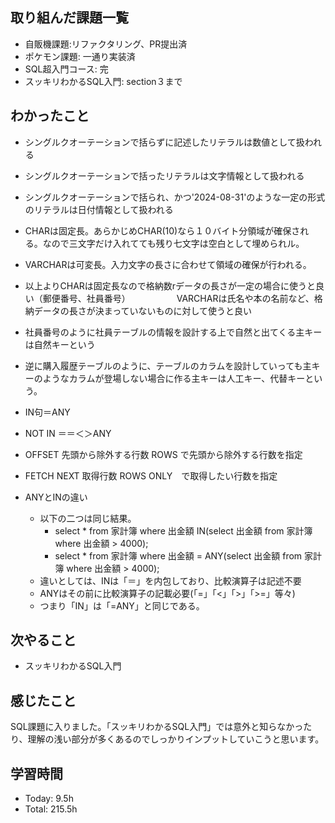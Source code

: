 ## 取り組んだ課題一覧

- 自販機課題:リファクタリング、PR提出済
- ポケモン課題: 一通り実装済
- SQL超入門コース: 完
- スッキリわかるSQL入門: section３まで
## わかったこと
- シングルクオーテーションで括らずに記述したリテラルは数値として扱われる
- シングルクオーテーションで括ったリテラルは文字情報として扱われる
- シングルクオーテーションで括られ、かつ'2024-08-31'のような一定の形式のリテラルは日付情報として扱われる
- CHARは固定長。あらかじめCHAR(10)なら１０バイト分領域が確保される。なので三文字だけ入れてても残り七文字は空白として埋められル。

- VARCHARは可変長。入力文字の長さに合わせて領域の確保が行われる。
- 以上よりCHARは固定長なので格納数rデータの長さが一定の場合に使うと良い（郵便番号、社員番号）
　　　　　VARCHARは氏名や本の名前など、格納データの長さが決まっていないものに対して使うと良い
- 社員番号のように社員テーブルの情報を設計する上で自然と出てくる主キーは自然キーという
- 逆に購入履歴テーブルのように、テーブルのカラムを設計していっても主キーのようなカラムが登場しない場合に作る主キーは人工キー、代替キーという。
- IN句＝ANY
- NOT IN ＝＝＜＞ANY
- OFFSET 先頭から除外する行数 ROWS で先頭から除外する行数を指定
- FETCH NEXT 取得行数 ROWS ONLY　で取得したい行数を指定

- ANYとINの違い
  - 以下の二つは同じ結果。
    - select * from 家計簿 where 出金額 IN(select 出金額 from 家計簿 where 出金額 > 4000);
    - select * from 家計簿 where 出金額 = ANY(select 出金額 from 家計簿 where 出金額 > 4000);
  - 違いとしては、INは「＝」を内包しており、比較演算子は記述不要
  - ANYはその前に比較演算子の記載必要(「=」「<」「>」「>=」等々)
  - つまり「IN」は「=ANY」と同じである。
## 次やること
- スッキリわかるSQL入門
## 感じたこと
SQL課題に入りました。「スッキリわかるSQL入門」では意外と知らなかったり、理解の浅い部分が多くあるのでしっかりインプットしていこうと思います。
## 学習時間
- Today: 9.5h
- Total: 215.5h